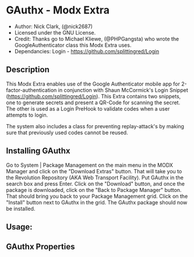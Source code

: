 # GAuthx - Modx Extra

* Author: Nick Clark, (@nick2687)
* Licensed under the GNU License.
* Credit: Thanks go to Michael Kliewe, (@PHPGangsta) who wrote the GoogleAuthenticator class this Modx Extra uses.
* Dependancies: Login - https://github.com/splittingred/Login

Description
------

This Modx Extra enables use of the Google Authenticator mobile app for 2-factor-authentication in conjunction with  Shaun McCormick's Login Snippet (https://github.com/splittingred/Login). This Extra contains two snippets, one to generate secrets and present a QR-Code for scanning the secret. The other is used as a Login PreHook to validate codes when a user attempts to login.

The system also includes a class for preventing replay-attack's by making sure that previously used codes cannot be reused. 

Installing GAuthx
------

Go to System | Package Management on the main menu in the MODX Manager and click on the &quot;Download Extras&quot; button. That will take you to the Revolution Repository (AKA Web Transport Facility). Put GAuthx in the search box and press Enter. Click on the &quot;Download&quot; button, and once the package is downloaded, click on the &quot;Back to Package Manager&quot; button. That should bring you back to your Package Management grid. Click on the &quot;Install&quot; button next to GAuthx in the grid. The GAuthx package should now be installed.

Usage:
------


GAuthx Properties
------
